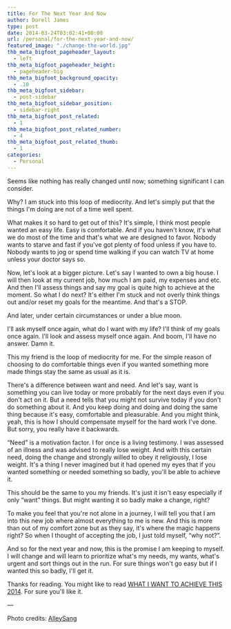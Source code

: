 ```yaml
---
title: For The Next Year And Now
author: Dorell James
type: post
date: 2014-03-24T03:02:41+00:00
url: /personal/for-the-next-year-and-now/
featured_image: "./change-the-world.jpg"
thb_meta_bigfoot_pageheader_layout:
  - left
thb_meta_bigfoot_pageheader_height:
  - pageheader-big
thb_meta_bigfoot_background_opacity:
  - .10
thb_meta_bigfoot_sidebar:
  - post-sidebar
thb_meta_bigfoot_sidebar_position:
  - sidebar-right
thb_meta_bigfoot_post_related:
  - 1
thb_meta_bigfoot_post_related_number:
  - 4
thb_meta_bigfoot_post_related_thumb:
  - 1
categories:
  - Personal
---
```


Seems like nothing has really changed until now; something significant I can consider.

Why? I am stuck into this loop of mediocrity. And let's simply put that the things I'm doing are not of a time well spent.

What makes it so hard to get out of this? It's simple, I think most people wanted an easy life. Easy is comfortable. And if you haven't know, it's what we do most of the time and that's what we are designed to favor. Nobody wants to starve and fast if you've got plenty of food unless if you have to. Nobody wants to jog or spend time walking if you can watch TV at home unless your doctor says so.

Now, let's look at a bigger picture. Let's say I wanted to own a big house. I will then look at my current job, how much I am paid, my expenses and etc. And then I'll assess things and say my goal is quite high to achieve at the moment. So what I do next? It's either I'm stuck and not overly think things out and/or reset my goals for the meantime. And that's a STOP.

And later, under certain circumstances or under a blue moon.

I'll ask myself once again, what do I want with my life? I'll think of my goals once again. I'll look and assess myself once again. And boom, I'll have no answer. Damn it.

This my friend is the loop of mediocrity for me. For the simple reason of choosing to do comfortable things even if you wanted something more made things stay the same as usual as it is.

There's a difference between want and need. And let's say, want is something you can live today or more probably for the next days even if you don't act on it. But a need tells that you might not survive today if you don't do something about it. And you keep doing and doing and doing the same thing because it's easy, comfortable and pleasurable. And you might think, yeah, this is how I should compensate myself for the hard work I've done. But sorry, you really have it backwards.

&#8220;Need&#8221; is a motivation factor. I for once is a living testimony. I was assessed of an illness and was advised to really lose weight. And with this certain need, doing the change and strongly willed to obey it religiously, I lose weight. It's a thing I never imagined but it had opened my eyes that if you wanted something or needed something so badly, you'll be able to achieve it.

This should be the same to you my friends. It's just it isn't easy especially if only &#8220;want&#8221; things. But might wanting it so badly make a change, right?

To make you feel that you're not alone in a journey, I will tell you that I am into this new job where almost everything to me is new. And this is more than out of my comfort zone but as they say, it's where the magic happens right? So when I thought of accepting the job, I just told myself, &#8220;why not?&#8221;.

And so for the next year and now, this is the promise I am keeping to myself. I will change and will learn to prioritize what's my needs, my wants, what's urgent and sort things out in the run. For sure things won't go easy but if I wanted this so badly, I'll get it.

Thanks for reading. You might like to read <a href="http://dorellwp.localhost/personal/what-i-want-to-achieve-this-2014/" target="_blank">WHAT I WANT TO ACHIEVE THIS 2014</a>. For sure you'll like it. <span class="wp-font-emots-emo-happy"></span>

&#8212;

Photo credits: <a href="https://plus.google.com/109116510547857339745" target="_blank" rel="nofollow">AlleySang</a>
